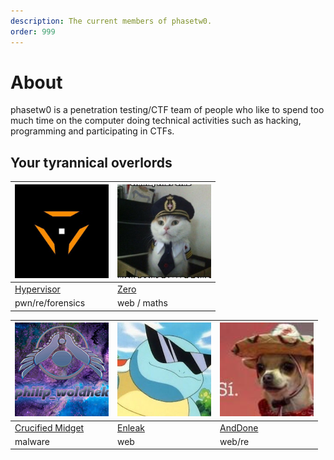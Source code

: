 ```yaml
---
description: The current members of phasetw0.
order: 999
---
```



# About

phasetw0 is a penetration testing/CTF team of people who like to spend too much time on the computer doing technical activities such as hacking, programming and participating in CTFs.

## Your tyrannical overlords

|  <img src="assets/hypervisor.jpg" alt="Hypervisor" width="150"/> | <img src="assets/zero.png" alt="zero" width="150"/> |
| ------------- | ------------- |
| [Hypervisor](https://twitter.com/hypervis0r)    |    [Zero](https://github.com/Nameless-chan) |
| pwn/re/forensics |     web / maths |

| <img src="/assets/crucified.png" alt="crucified midget" width="150"/>  |  <img src="/assets/enleak.jpg" alt="Enleak" width="150"/>  |  <img src="/assets/anddone.jpeg" alt="AndDone" width="150"/>  | 
| ------------- | ------------- | ------------- | 
|   [Crucified Midget](https://github.com/11philip22)  |   [Enleak](https://twitter.com/0xenleak)            | [AndDone](https://hackerone.com/anddone?type=user) | 
| malware  |    web         |  web/re | 
